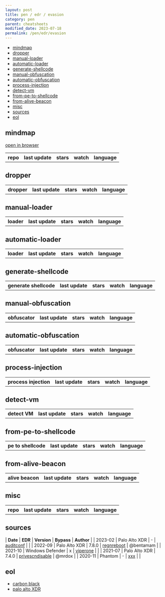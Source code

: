 ```yaml
---
layout: post
title: pen / edr / evasion
category: pen
parent: cheatsheets
modified_date: 2023-07-18
permalink: /pen/edr/evasion
---
```


<!-- vscode-markdown-toc -->
* [mindmap](#mindmap)
* [dropper](#dropper)
* [manual-loader](#manual-loader)
* [automatic-loader](#automatic-loader)
* [generate-shellcode](#generate-shellcode)
* [manual-obfuscation](#manual-obfuscation)
* [automatic-obfuscation](#automatic-obfuscation)
* [process-injection](#process-injection)
* [detect-vm](#detect-vm)
* [from-pe-to-shellcode](#from-pe-to-shellcode)
* [from-alive-beacon](#from-alive-beacon)
* [misc](#misc)
* [sources](#sources)
* [eol](#eol)

<!-- vscode-markdown-toc-config
	numbering=false
	autoSave=true
	/vscode-markdown-toc-config -->
<!-- /vscode-markdown-toc -->

## <a name='mindmap'></a>mindmap

[open in browser](/assets/images/pen-edr-evasion-mindmap-cmepw.png)

<script src="https://code.jquery.com/jquery-1.9.1.min.js"></script>
<script>$(window).load(function() {var mm = ["https://api.github.com/repos/CMEPW/BypassAV"]; for (rep in mm) {$.ajax({type: "GET", url: mm[rep], dataType: "json", success: function(result) {$("#mm_list").append("<tr><td><a href='" + result.html_url + "' target='_blank'>" + result.name + "</a></td><td>" + result.updated_at + "</td><td>" + result.stargazers_count + "</td><td>" + result.subscribers_count + "</td><td>" + result.language + "</td></tr>"); console.log(result);}});}console.log(result);});</script>

<link href="/sortable.css" rel="stylesheet" />
<script src="/sortable.js"></script>
<div id="mm">
    <table id="mm_list" class="sortable">
      <tr><th>repo</th><th>last update</th><th>stars</th><th>watch</th><th>language</th></tr>
    </table>
</div>    

## <a name='dropper'></a>dropper

<script src="https://code.jquery.com/jquery-1.9.1.min.js"></script>
<script>$(window).load(function() {var dropper = ["https://api.github.com/repos/reveng007/ReflectiveNtdll"]; for (rep in dropper) {$.ajax({type: "GET", url: dropper[rep], dataType: "json", success: function(result) {$("#dropper_list").append("<tr><td><a href='" + result.html_url + "' target='_blank'>" + result.name + "</a></td><td>" + result.updated_at + "</td><td>" + result.stargazers_count + "</td><td>" + result.subscribers_count + "</td><td>" + result.language + "</td></tr>"); console.log(result);}});}console.log(result);});</script>

<link href="/sortable.css" rel="stylesheet" />
<script src="/sortable.js"></script>
<div id="dropper">
    <table id="dropper_list" class="sortable">
      <tr><th>dropper</th><th>last update</th><th>stars</th><th>watch</th><th>language</th></tr>
    </table>
</div>    

## <a name='manual-loader'></a>manual-loader

<script src="https://code.jquery.com/jquery-1.9.1.min.js"></script>
<script>$(window).load(function() {var mloader = ["https://api.github.com/repos/ReversingID/Shellcode-Loader"]; for (rep in mloader) {$.ajax({type: "GET", url: mloader[rep], dataType: "json", success: function(result) {$("#mloader_list").append("<tr><td><a href='" + result.html_url + "' target='_blank'>" + result.name + "</a></td><td>" + result.updated_at + "</td><td>" + result.stargazers_count + "</td><td>" + result.subscribers_count + "</td><td>" + result.language + "</td></tr>"); console.log(result);}});}console.log(result);});</script>

<link href="/sortable.css" rel="stylesheet" />
<script src="/sortable.js"></script>
<div id="mloader">
    <table id="mloader_list" class="sortable">
      <tr><th>loader</th><th>last update</th><th>stars</th><th>watch</th><th>language</th></tr>
    </table>
</div>    

## <a name='automatic-loader'></a>automatic-loader

<script src="https://code.jquery.com/jquery-1.9.1.min.js"></script>
<script>$(window).load(function() {var aloader = ["https://api.github.com/repos/TheD1rkMtr/D1rkLdr","https://api.github.com/repos/xuanxuan0/driploader","https://github.com/hagrid29/peloader","https://api.github.com/repos/vic4key/qloader","https://api.github.com/repos/cribdragg3r/alaris","https://api.github.com/repos/trustedsec/coffloader","https://api.github.com/repos/CMEPW/selha","https://github.com/aeverj/nimshellcodeloader","https://api.github.com/repos/sh3d0ww01f/nim_shellloader","https://api.github.com/repos/EddieIvan01/gld","https://api.github.com/repos/zha0gongz1/DesertFox","https://api.github.com/repos/b1tg/rs-shellcode","https://api.github.com/repos/cr7pt0pl4gu3/pestilence","https://api.github.com/repos/icyguider/shhhloader","https://github.com/simplylu/WeaponizeCrystal"]; for (rep in aloader) {$.ajax({type: "GET", url: aloader[rep], dataType: "json", success: function(result) {$("#mloader_list").append("<tr><td><a href='" + result.html_url + "' target='_blank'>" + result.name + "</a></td><td>" + result.updated_at + "</td><td>" + result.stargazers_count + "</td><td>" + result.subscribers_count + "</td><td>" + result.language + "</td></tr>"); console.log(result);}});}console.log(result);});</script>

<link href="/sortable.css" rel="stylesheet" />
<script src="/sortable.js"></script>
<div id="aloader">
    <table id="aloader_list" class="sortable">
      <tr><th>loader</th><th>last update</th><th>stars</th><th>watch</th><th>language</th></tr>
    </table>
</div>    

## <a name='generate-shellcode'></a>generate-shellcode

<script src="https://code.jquery.com/jquery-1.9.1.min.js"></script>
<script>$(window).load(function() {var genshell = [""]; for (rep in genshell) {$.ajax({type: "GET", url: genshell[rep], dataType: "json", success: function(result) {$("#genshell_list").append("<tr><td><a href='" + result.html_url + "' target='_blank'>" + result.name + "</a></td><td>" + result.updated_at + "</td><td>" + result.stargazers_count + "</td><td>" + result.subscribers_count + "</td><td>" + result.language + "</td></tr>"); console.log(result);}});}console.log(result);});</script>

<link href="/sortable.css" rel="stylesheet" />
<script src="/sortable.js"></script>
<div id="genshell">
    <table id="genshell_list" class="sortable">
      <tr><th>generate shellcode</th><th>last update</th><th>stars</th><th>watch</th><th>language</th></tr>
    </table>
</div>    

## <a name='manual-obfuscation'></a>manual-obfuscation

<script src="https://code.jquery.com/jquery-1.9.1.min.js"></script>
<script>$(window).load(function() {var mobfuscat = ["https://api.github.com/repos/thewover/dinvoke"]; for (rep in mobfuscat) {$.ajax({type: "GET", url: mobfuscat[rep], dataType: "json", success: function(result) {$("#mobfuscat_list").append("<tr><td><a href='" + result.html_url + "' target='_blank'>" + result.name + "</a></td><td>" + result.updated_at + "</td><td>" + result.stargazers_count + "</td><td>" + result.subscribers_count + "</td><td>" + result.language + "</td></tr>"); console.log(result);}});}console.log(result);});</script>

<link href="/sortable.css" rel="stylesheet" />
<script src="/sortable.js"></script>
<div id="mobfuscat">
    <table id="mobfuscat_list" class="sortable">
      <tr><th>obfuscator</th><th>last update</th><th>stars</th><th>watch</th><th>language</th></tr>
    </table>
</div>    

## <a name='automatic-obfuscation'></a>automatic-obfuscation

<script src="https://code.jquery.com/jquery-1.9.1.min.js"></script>
<script>$(window).load(function() {var aobfuscat = ["https://api.github.com/repos/"]; for (rep in aobfuscat) {$.ajax({type: "GET", url: aobfuscat[rep], dataType: "json", success: function(result) {$("#aobfuscat_list").append("<tr><td><a href='" + result.html_url + "' target='_blank'>" + result.name + "</a></td><td>" + result.updated_at + "</td><td>" + result.stargazers_count + "</td><td>" + result.subscribers_count + "</td><td>" + result.language + "</td></tr>"); console.log(result);}});}console.log(result);});</script>

<link href="/sortable.css" rel="stylesheet" />
<script src="/sortable.js"></script>
<div id="aobfuscat">
    <table id="aobfuscat_list" class="sortable">
      <tr><th>obfuscator</th><th>last update</th><th>stars</th><th>watch</th><th>language</th></tr>
    </table>
</div>    

## <a name='process-injection'></a>process-injection

<script src="https://code.jquery.com/jquery-1.9.1.min.js"></script>
<script>$(window).load(function() {var pinject = ["https://api.github.com/repos/LloydLabs/ntqueueapcthreadex-ntdll-gadget-injection","https://api.github.com/repos/fancycode/memorymodule","https://api.github.com/repos/"]; for (rep in pinject) {$.ajax({type: "GET", url: pinject[rep], dataType: "json", success: function(result) {$("#pinject_list").append("<tr><td><a href='" + result.html_url + "' target='_blank'>" + result.name + "</a></td><td>" + result.updated_at + "</td><td>" + result.stargazers_count + "</td><td>" + result.subscribers_count + "</td><td>" + result.language + "</td></tr>"); console.log(result);}});}console.log(result);});</script>

<link href="/sortable.css" rel="stylesheet" />
<script src="/sortable.js"></script>
<div id="pinject">
    <table id="pinject_list" class="sortable">
      <tr><th>process injection</th><th>last update</th><th>stars</th><th>watch</th><th>language</th></tr>
    </table>
</div>    

## <a name='detect-vm'></a>detect-vm

<script src="https://code.jquery.com/jquery-1.9.1.min.js"></script>
<script>$(window).load(function() {var detectvm = ["https://api.github.com/repos/CMEPW/bof-collection/","https://github.com/a0rtega/pafish"]; for (rep in detectvm) {$.ajax({type: "GET", url: detectvm[rep], dataType: "json", success: function(result) {$("#detectvm_list").append("<tr><td><a href='" + result.html_url + "' target='_blank'>" + result.name + "</a></td><td>" + result.updated_at + "</td><td>" + result.stargazers_count + "</td><td>" + result.subscribers_count + "</td><td>" + result.language + "</td></tr>"); console.log(result);}});}console.log(result);});</script>

<link href="/sortable.css" rel="stylesheet" />
<script src="/sortable.js"></script>
<div id="detectvm">
    <table id="detectvm_list" class="sortable">
      <tr><th>detect VM</th><th>last update</th><th>stars</th><th>watch</th><th>language</th></tr>
    </table>
</div>    

## <a name='from-pe-to-shellcode'></a>from-pe-to-shellcode

<script src="https://code.jquery.com/jquery-1.9.1.min.js"></script>
<script>$(window).load(function() {var peshell = ["https://api.github.com/repos/S4ntiagoP/donut/tree/syscalls","https://api.github.com/repos/hasherezade/pe_to_shellcode","https//api.github.com/repos/monoxgas/sRDI"]; for (rep in peshell) {$.ajax({type: "GET", url: peshell[rep], dataType: "json", success: function(result) {$("#peshell_list").append("<tr><td><a href='" + result.html_url + "' target='_blank'>" + result.name + "</a></td><td>" + result.updated_at + "</td><td>" + result.stargazers_count + "</td><td>" + result.subscribers_count + "</td><td>" + result.language + "</td></tr>"); console.log(result);}});}console.log(result);});</script>

<link href="/sortable.css" rel="stylesheet" />
<script src="/sortable.js"></script>
<div id="peshell">
    <table id="peshell_list" class="sortable">
      <tr><th>pe to shellcode</th><th>last update</th><th>stars</th><th>watch</th><th>language</th></tr>
    </table>
</div>    

## <a name='from-alive-beacon'></a>from-alive-beacon

<script src="https://code.jquery.com/jquery-1.9.1.min.js"></script>
<script>$(window).load(function() {var abeacon = ["https://api.github.com/repos/Ccob/BOF.NET"]; for (rep in abeacon) {$.ajax({type: "GET", url: abeacon[rep], dataType: "json", success: function(result) {$("#abeacon_list").append("<tr><td><a href='" + result.html_url + "' target='_blank'>" + result.name + "</a></td><td>" + result.updated_at + "</td><td>" + result.stargazers_count + "</td><td>" + result.subscribers_count + "</td><td>" + result.language + "</td></tr>"); console.log(result);}});}console.log(result);});</script>

<link href="/sortable.css" rel="stylesheet" />
<script src="/sortable.js"></script>
<div id="abeacon">
    <table id="abeacon_list" class="sortable">
      <tr><th>alive beacon</th><th>last update</th><th>stars</th><th>watch</th><th>language</th></tr>
    </table>
</div>    

## <a name='misc'></a>misc

<script src="https://code.jquery.com/jquery-1.9.1.min.js"></script>
<script>$(window).load(function() {var repos = ["https://api.github.com/repos/wavestone-cdt/EDRSandblast", "https://api.github.com/repos/MrEmpy/Awesome-AV-EDR-XDR-Bypass","https://api.github.com/repos/jthuraisamy/TelemetrySourcerer","https://api.github.com/repos/KiFilterFiberContext/warbird-hook","https://api.github.com/repos/hlldz/RefleXXion","https://api.github.com/repos/optiv/ScareCrow","https://api.github.com/repos/PwnDexter/SharpEDRChecker","https://api.github.com/repos/secretsquirrel/SigThief","https://api.github.com/repos/optiv/Freeze"]; for (rep in repos) {$.ajax({type: "GET", url: repos[rep], dataType: "json", success: function(result) {$("#repo_list").append("<tr><td><a href='" + result.html_url + "' target='_blank'>" + result.name + "</a></td><td>" + result.updated_at + "</td><td>" + result.stargazers_count + "</td><td>" + result.subscribers_count + "</td><td>" + result.language + "</td></tr>"); console.log(result);}});}console.log(result);});</script>

<link href="/sortable.css" rel="stylesheet" />
<script src="/sortable.js"></script>
<div id="repos">
    <table id="repo_list" class="sortable">
      <tr><th>repo</th><th>last update</th><th>stars</th><th>watch</th><th>language</th></tr>
    </table>
</div>    


## <a name='sources'></a>sources

| **Date** | **EDR** | **Version** | **Bypass** | **Author** |
| 2023-02 | Palo Alto XDR | - | [auditconf](https://github.com/Laokoon-SecurITy/Cortex-XDR-Config-Extractor) | |
| 2022-09 | Palo Alto XDR | 7.8.0 | [regnreboot](https://medium.com/@bentamam/bypassing-cortex-xdr-a-case-study-in-the-power-of-simplicity-b436f4f570ad) | @bentamam |
| 2021-10 | Windows Defender | x | [viperone](https://viperone.gitbook.io/pentest-everything/everything/everything-active-directory/defense-evasion/disable-defender) | |
| 2021-07 | Palo Alto XDR | 7.4.0 | [privescndisable](https://mrd0x.com/cortex-xdr-analysis-and-bypass/) | @mrdox |
| 2020-11 | Phantom | - | [xxx](https://www.tarlogic.com/blog/threat-hunting-evasion-restricted-environment/) | |


## <a name='eol'></a>eol

* [carbon black](https://community.carbonblack.com/t5/Documentation-Downloads/Carbon-Black-EDR-Supported-Versions-Grid/ta-p/85714)
* [palo alto XDR](https://www.paloaltonetworks.com/services/support/end-of-life-announcements/end-of-life-summary#traps-esm-and-cortex)
